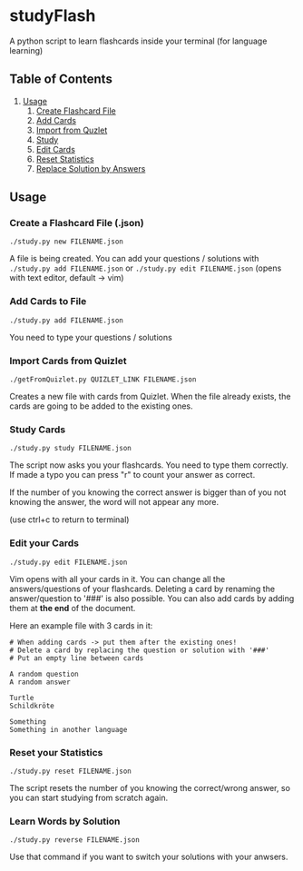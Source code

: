 
# studyFlash
A python script to learn flashcards inside your terminal (for language learning)

## Table of Contents
1. [Usage](#usage)
   1. [Create Flashcard File](#create)
   2. [Add Cards](#add)
   3. [Import from Quzlet](#import)
   5. [Study](#learn)
   4. [Edit Cards](#edit)
   6. [Reset Statistics](#reset)
   7. [Replace Solution by Answers](#solution)

## Usage <a name="usage"></a>

### Create a Flashcard File (.json)  <a name="create"></a>
```
./study.py new FILENAME.json
```

A file is being created. You can add your questions / solutions with ```./study.py add FILENAME.json``` or ```./study.py edit FILENAME.json``` (opens with text editor, default -> vim)


### Add Cards to File  <a name="add"></a>
```
./study.py add FILENAME.json
```

You need to type your questions / solutions


### Import Cards from Quizlet <a name="import"></a>
```
./getFromQuizlet.py QUIZLET_LINK FILENAME.json
```

Creates a new file with cards from Quizlet. 
When the file already exists, the cards are going to be added to the existing ones.


### Study Cards <a name="learn"></a>
```
./study.py study FILENAME.json
```

The script now asks you your flashcards. 
You need to type them correctly.
If made a typo you can press "r" to count your answer as correct.

If the number of you knowing the correct answer is bigger than of you not knowing the answer, the word will not appear any more. 

(use ctrl+c to return to terminal)


### Edit your Cards <a name="edit"></a>
```
./study.py edit FILENAME.json
```

Vim opens with all your cards in it. 
You can change all the answers/questions of your flashcards. 
Deleting a card by renaming the answer/question to '###' is also possible.
You can also add cards by adding them at **the end** of the document.

Here an example file with 3 cards in it:
```
# When adding cards -> put them after the existing ones!
# Delete a card by replacing the question or solution with '###'
# Put an empty line between cards

A random question 
A random answer

Turtle 
Schildkröte
 
Something 
Something in another language
```
### Reset your Statistics  <a name="reset"></a>
```
./study.py reset FILENAME.json
```

The script resets the number of you knowing the correct/wrong answer, so you can start studying from scratch again.


### Learn Words by Solution <a name="solution"></a>
```
./study.py reverse FILENAME.json
```

Use that command if you want to switch your solutions with your anwsers.

